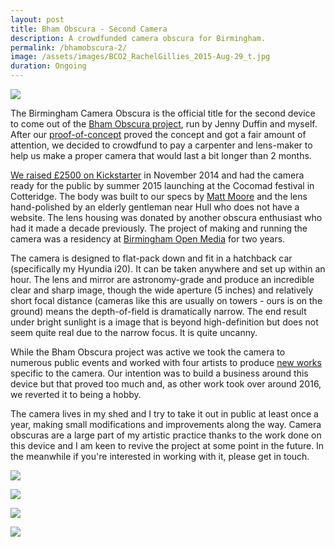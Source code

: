 ```yaml
---
layout: post
title: Bham Obscura - Second Camera
description: A crowdfunded camera obscura for Birmingham. 
permalink: /bhamobscura-2/
image: /assets/images/BCO2_RachelGillies_2015-Aug-29_t.jpg
duration: Ongoing
---
```


![](http://art.peteashton.com/assets/images/bco_cocomad2015.jpg)

The Birmingham Camera Obscura is the official title for the second device to come out of the [Bham Obscura project](http://bhamobscura.com), run by Jenny Duffin and myself. After our [proof-of-concept](http://art.peteashton.com/bhamobscura-1/) proved the concept and got a fair amount of attention, we decided to crowdfund to pay a carpenter and lens-maker to help us make a proper camera that would last a bit longer than 2 months. 

[We raised £2500 on Kickstarter](https://www.kickstarter.com/projects/peteashton/birmingham-camera-obscura) in November 2014 and had the camera ready for the public by summer 2015 launching at the Cocomad festival in Cotteridge. The body was built to our specs by [Matt Moore](http://www.mjmbespoke.com) and the lens hand-polished by an elderly gentleman near Hull who does not have a website. The lens housing was donated by another obscura enthusiast who had it made a decade previously. The project of making and running the camera was a residency at [Birmingham Open Media](http://bom.org.uk) for two years. 

The camera is designed to flat-pack down and fit in a hatchback car (specifically my Hyundia i20). It can be taken anywhere and set up within an hour. The lens and mirror are astronomy-grade and produce an incredible clear and sharp image, though the wide aperture (5 inches) and relatively short focal distance (cameras like this are usually on towers - ours is on the ground) means the depth-of-field is dramatically narrow. The end result under bright sunlight is a image that is beyond high-definition but does not seem quite real due to the narrow focus. It is quite uncanny. 

While the Bham Obscura project was active we took the camera to numerous public events and worked with four artists to produce [new works](http://art.peteashton.com/BCO-RandD/) specific to the camera. Our intention was to build a business around this device but that proved too much and, as other work took over around 2016, we reverted it to being a hobby. 

The camera lives in my shed and I try to take it out in public at least once a year, making small modifications and improvements along the way. Camera obscuras are a large part of my artistic practice thanks to the work done on this device and I am keen to revive the project at some point in the future. In the meanwhile if you're interested in working with it, please get in touch. 

![](http://art.peteashton.com/assets/images/bco2-1.jpg)

![](http://art.peteashton.com/assets/images/bco2-2.jpg)

![](http://art.peteashton.com/assets/images/bco2-3.jpg)

![](http://art.peteashton.com/assets/images/bco2-inside.jpg)


